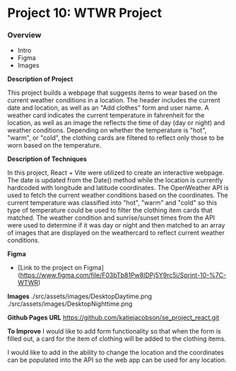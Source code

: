 # Project 10: WTWR Project

### Overview

- Intro
- Figma
- Images

**Description of Project**

This project builds a webpage that suggests items to wear based on the current weather conditions in a location. The header includes the current date and location, as well as an "Add clothes" form and user name. A weather card indicates the current temperature in fahrenheit for the location, as well as an image the reflects the time of day (day or night) and weather conditions. Depending on whether the temperature is "hot", "warm", or "cold", the clothing cards are filtered to reflect only those to be worn based on the temperature.

**Description of Techniques**

In this project, React + Vite were utilized to create an interactive webpage. The date is updated from the Date() method while the location is currently hardcoded with longitude and latitude coordinates.
The OpenWeather API is used to fetch the current weather conditions based on the coordinates. The current temperature was classified into "hot", "warm" and "cold" so this type of temperature could be used to filter the clothing item cards that matched. The weather condition and sunrise/sunset times from the API were used to determine if it was day or night and then matched to an array of images that are displayed on the weathercard to reflect current weather conditions.

**Figma**

- [Link to the project on Figma] (https://www.figma.com/file/F03bTb81Pw8IDPj5Y9rc5i/Sprint-10-%7C-WTWR)

**Images**
./src/assets/images/DesktopDaytime.png
./src/assets/images/DesktopNighttime.png

**Github Pages URL**
https://github.com/katiejacobson/se_project_react.git

**To Improve**
I would like to add form functionality so that when the form is filled out, a card for the item of clothing will be added to the clothing items.

I would like to add in the ability to change the location and the coordinates can be populated into the API so the web app can be used for any location.
